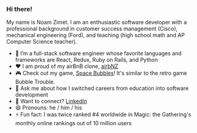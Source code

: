 ### Hi there! 

My name is Noam Zimet. I am an enthusiastic software developer with a professional background in customer success management (Cisco), mechanical engineering (Ford), and teaching (high school math and AP Computer Science teacher).

- 🔭 I’m a full-stack software engineer whose favorite languages and frameworks are React, Redux, Ruby on Rails, and Python
- ❤️ I am proud of my airBnB clone, [airbNZ](https://airbnz.onrender.com/)
- 🎮 Check out my game, [Space Bubbles](https://nzoam93.github.io/Space-Bubbles/)! It's similar to the retro game Bubble Trouble.
- 💬 Ask me about how I switched careers from education into software development
- 🔗 Want to connect?  [LinkedIn](https://www.linkedin.com/in/noam-zimet-4114a594/)
- 😄 Pronouns: he / him / his
- ⚡ Fun fact: I was twice ranked #4 worldwide in Magic: the Gathering's monthly online rankings out of 10 million users


